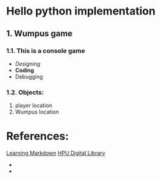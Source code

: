 # Hello python implementation
## 1. Wumpus game
### 1.1. This is a console game
+ _Designing_
+ __Coding__
+ Debugging


### 1.2. Objects:
1. player location
2. Wumpus location

# References:
[Learning Markdown][1]
[HPU Digital Library][2]

* [1]: http://adamferguson.github.com/learning/2012/01/31/learning-markdown/
* [2]: http://lib.hpu.edu.vn